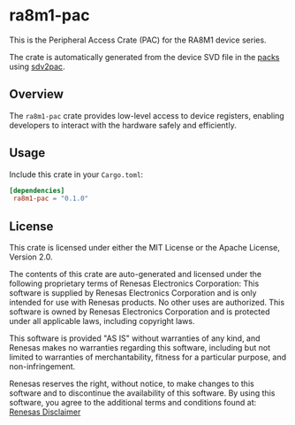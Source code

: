 
# ra8m1-pac

This is the Peripheral Access Crate (PAC) for the RA8M1 device series.

The crate is automatically generated from the device SVD file in the [packs](https://www.keil.arm.com/packs) using [sdv2pac](https://github.com/Infineon/svd2pac).

## Overview

The `ra8m1-pac` crate provides low-level access to device registers, enabling developers to interact with the hardware safely and efficiently.

## Usage

Include this crate in your `Cargo.toml`:

```toml
[dependencies]
 ra8m1-pac = "0.1.0"
```

## License

This crate is licensed under either the MIT License or the Apache License, Version 2.0.

The contents of this crate are auto-generated and licensed under the following proprietary terms of Renesas Electronics Corporation:
This software is supplied by Renesas Electronics Corporation and is only intended for use with Renesas products. No other uses are authorized. This software is owned by Renesas Electronics Corporation and is protected under all applicable laws, including copyright laws.

This software is provided "AS IS" without warranties of any kind, and Renesas makes no warranties regarding this software, including but not limited to
warranties of merchantability, fitness for a particular purpose, and non-infringement.

Renesas reserves the right, without notice, to make changes to this software and to discontinue the availability of this software. By using this software,
you agree to the additional terms and conditions found at:
[Renesas Disclaimer](http://www.renesas.com/disclaimer)

